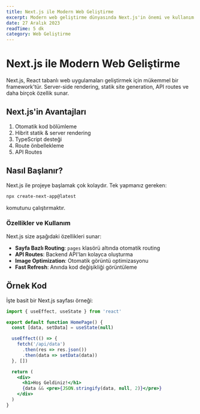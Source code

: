 ```yaml
---
title: Next.js ile Modern Web Geliştirme
excerpt: Modern web geliştirme dünyasında Next.js'in önemi ve kullanım alanları...
date: 27 Aralık 2023
readTime: 5 dk
category: Web Geliştirme
---
```


# Next.js ile Modern Web Geliştirme

Next.js, React tabanlı web uygulamaları geliştirmek için mükemmel bir framework'tür. 
Server-side rendering, statik site generation, API routes ve daha birçok özellik sunar.

## Next.js'in Avantajları

1. Otomatik kod bölümleme
2. Hibrit statik & server rendering
3. TypeScript desteği
4. Route önbellekleme
5. API Routes

## Nasıl Başlanır?

Next.js ile projeye başlamak çok kolaydır. Tek yapmanız gereken:

```bash
npx create-next-app@latest
```

komutunu çalıştırmaktır.

### Özellikler ve Kullanım

Next.js size aşağıdaki özellikleri sunar:

- **Sayfa Bazlı Routing**: `pages` klasörü altında otomatik routing
- **API Routes**: Backend API'ları kolayca oluşturma
- **Image Optimization**: Otomatik görüntü optimizasyonu
- **Fast Refresh**: Anında kod değişikliği görüntüleme

## Örnek Kod

İşte basit bir Next.js sayfası örneği:

```jsx
import { useEffect, useState } from 'react'

export default function HomePage() {
  const [data, setData] = useState(null)

  useEffect(() => {
    fetch('/api/data')
      .then(res => res.json())
      .then(data => setData(data))
  }, [])

  return (
    <div>
      <h1>Hoş Geldiniz!</h1>
      {data && <pre>{JSON.stringify(data, null, 2)}</pre>}
    </div>
  )
}
```